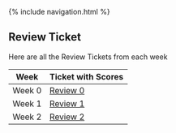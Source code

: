 
{% include navigation.html %}


## Review Ticket

Here are all the Review Tickets from each week


Week | Ticket with Scores |
-------------  | -------------- |
Week 0  | [Review 0](https://github.com/gracele246/individualgit/issues/1) |
Week 1  | [Review 1](https://github.com/gracele246/individualgit/issues/2) |
Week 2| [Review 2](https://github.com/gracele246/individualgit/issues/3) |

